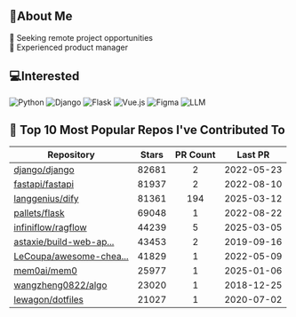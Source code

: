 ## 💫About Me 
👯 Seeking remote project opportunities   
🌱 Experienced product manager

## 💻Interested
![Python](https://img.shields.io/badge/python-3670A0?style=for-the-badge&logo=python&logoColor=ffdd54) ![Django](https://img.shields.io/badge/django-%23092E20.svg?style=for-the-badge&logo=django&logoColor=white) ![Flask](https://img.shields.io/badge/flask-%23000.svg?style=for-the-badge&logo=flask&logoColor=white) ![Vue.js](https://img.shields.io/badge/vuejs-%2335495e.svg?style=for-the-badge&logo=vuedotjs&logoColor=%234FC08D)  ![Figma](https://img.shields.io/badge/figma-%23F24E1E.svg?style=for-the-badge&logo=figma&logoColor=white) ![LLM](https://img.shields.io/badge/LLM-%23412991.svg?style=for-the-badge&logo=openai&logoColor=white)

## 🌟 Top 10 Most Popular Repos I've Contributed To

| Repository | Stars | PR Count | Last PR |
|-----|:---:|:---:|:---:|
| [django/django](https://github.com/django/django) | 82681 | 2 | 2022-05-23 |
| [fastapi/fastapi](https://github.com/fastapi/fastapi) | 81937 | 2 | 2022-08-10 |
| [langgenius/dify](https://github.com/langgenius/dify) | 81361 | 194 | 2025-03-12 |
| [pallets/flask](https://github.com/pallets/flask) | 69048 | 1 | 2022-08-22 |
| [infiniflow/ragflow](https://github.com/infiniflow/ragflow) | 44239 | 5 | 2025-03-05 |
| [astaxie/build-web-ap...](https://github.com/astaxie/build-web-application-with-golang) | 43453 | 2 | 2019-09-16 |
| [LeCoupa/awesome-chea...](https://github.com/LeCoupa/awesome-cheatsheets) | 41829 | 1 | 2022-05-09 |
| [mem0ai/mem0](https://github.com/mem0ai/mem0) | 25977 | 1 | 2025-01-06 |
| [wangzheng0822/algo](https://github.com/wangzheng0822/algo) | 23020 | 1 | 2018-12-25 |
| [lewagon/dotfiles](https://github.com/lewagon/dotfiles) | 21027 | 1 | 2020-07-02 |

